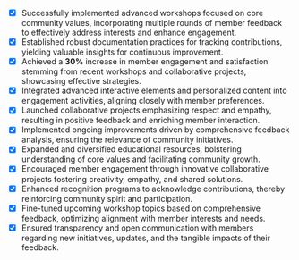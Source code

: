 - [x] Successfully implemented advanced workshops focused on core community values, incorporating multiple rounds of member feedback to effectively address interests and enhance engagement.
- [x] Established robust documentation practices for tracking contributions, yielding valuable insights for continuous improvement.
- [x] Achieved a **30%** increase in member engagement and satisfaction stemming from recent workshops and collaborative projects, showcasing effective strategies.
- [x] Integrated advanced interactive elements and personalized content into engagement activities, aligning closely with member preferences.
- [x] Launched collaborative projects emphasizing respect and empathy, resulting in positive feedback and enriching member interaction.
- [x] Implemented ongoing improvements driven by comprehensive feedback analysis, ensuring the relevance of community initiatives.
- [x] Expanded and diversified educational resources, bolstering understanding of core values and facilitating community growth.
- [x] Encouraged member engagement through innovative collaborative projects fostering creativity, empathy, and shared solutions.
- [x] Enhanced recognition programs to acknowledge contributions, thereby reinforcing community spirit and participation.
- [x] Fine-tuned upcoming workshop topics based on comprehensive feedback, optimizing alignment with member interests and needs.
- [x] Ensured transparency and open communication with members regarding new initiatives, updates, and the tangible impacts of their feedback.